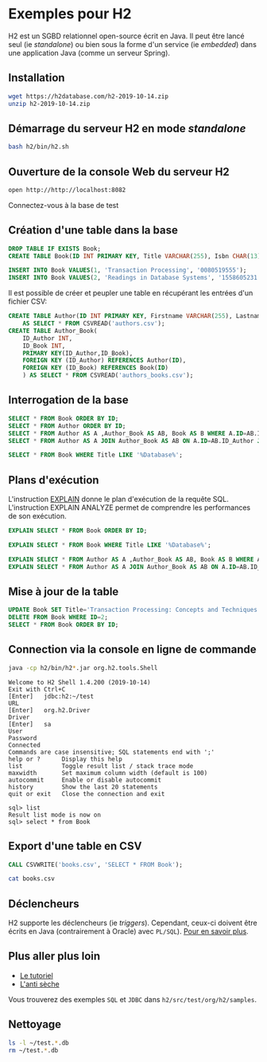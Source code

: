 # Exemples pour H2

H2 est un SGBD relationnel open-source écrit en Java. Il peut être lancé seul (ie _standalone_) ou bien sous la forme d'un service (ie _embedded_) dans une application Java (comme un serveur Spring).

## Installation
```bash
wget https://h2database.com/h2-2019-10-14.zip
unzip h2-2019-10-14.zip
```

## Démarrage du serveur H2 en mode _standalone_
```bash
bash h2/bin/h2.sh
```

## Ouverture de la console Web du serveur H2
```bash
open http://http://localhost:8082
```

Connectez-vous à la base de test 

## Création d'une table dans la base

```sql
DROP TABLE IF EXISTS Book;
CREATE TABLE Book(ID INT PRIMARY KEY, Title VARCHAR(255), Isbn CHAR(13));

INSERT INTO Book VALUES(1, 'Transaction Processing', '0080519555');
INSERT INTO Book VALUES(2, 'Readings in Database Systems', '1558605231');
```

Il est possible de créer et peupler une table en récupérant les entrées d'un fichier CSV:
```sql
CREATE TABLE Author(ID INT PRIMARY KEY, Firstname VARCHAR(255), Lastname VARCHAR(255))
    AS SELECT * FROM CSVREAD('authors.csv');
CREATE TABLE Author_Book(
    ID_Author INT,
    ID_Book INT,
    PRIMARY KEY(ID_Author,ID_Book),
    FOREIGN KEY (ID_Author) REFERENCES Author(ID),
    FOREIGN KEY (ID_Book) REFERENCES Book(ID)
    ) AS SELECT * FROM CSVREAD('authors_books.csv');
```

## Interrogation de la base

```sql
SELECT * FROM Book ORDER BY ID;
SELECT * FROM Author ORDER BY ID;
SELECT * FROM Author AS A ,Author_Book AS AB, Book AS B WHERE A.ID=AB.ID_Author AND AB.ID_Book = B.ID;
SELECT * FROM Author AS A JOIN Author_Book AS AB ON A.ID=AB.ID_Author JOIN Book AS B ON AB.ID_Book = B.ID;
```

```sql
SELECT * FROM Book WHERE Title LIKE '%Database%';
```

## Plans d'exécution

L'instruction [EXPLAIN](https://h2database.com/html/performance.html#explain_plan) donne le plan d'exécution de la requête SQL. L'instruction EXPLAIN ANALYZE permet de comprendre les performances de son exécution.

```sql
EXPLAIN SELECT * FROM Book ORDER BY ID;
```

```sql
EXPLAIN SELECT * FROM Book WHERE Title LIKE '%Database%';
```

```sql
EXPLAIN SELECT * FROM Author AS A ,Author_Book AS AB, Book AS B WHERE A.ID=AB.ID_Author AND AB.ID_Book = B.ID;
EXPLAIN SELECT * FROM Author AS A JOIN Author_Book AS AB ON A.ID=AB.ID_Author JOIN Book AS B ON AB.ID_Book = B.ID;

```

## Mise à jour de la table

```sql
UPDATE Book SET Title='Transaction Processing: Concepts and Techniques' WHERE ID=1;
DELETE FROM Book WHERE ID=2;
SELECT * FROM Book ORDER BY ID;
```

## Connection via la console en ligne de commande

```bash
java -cp h2/bin/h2*.jar org.h2.tools.Shell
```

```
Welcome to H2 Shell 1.4.200 (2019-10-14)
Exit with Ctrl+C
[Enter]   jdbc:h2:~/test
URL       
[Enter]   org.h2.Driver
Driver    
[Enter]   sa
User      
Password  
Connected
Commands are case insensitive; SQL statements end with ';'
help or ?      Display this help
list           Toggle result list / stack trace mode
maxwidth       Set maximum column width (default is 100)
autocommit     Enable or disable autocommit
history        Show the last 20 statements
quit or exit   Close the connection and exit

sql> list
Result list mode is now on
sql> select * from Book
```


## Export d'une table en CSV

```sql
CALL CSVWRITE('books.csv', 'SELECT * FROM Book');
```

```bash
cat books.csv
```

## Déclencheurs

H2 supporte les déclencheurs (ie _triggers_). Cependant, ceux-ci doivent être écrits en Java (contrairement à Oracle) avec `PL/SQL`).
[Pour en savoir plus](http://h2database.com/html/features.html#triggers).

## Plus aller plus loin

* [Le tutoriel](https://h2database.com/html/tutorial.html)
* [L'anti sèche](https://h2database.com/html/cheatSheet.html)

Vous trouverez des exemples `SQL` et `JDBC` dans `h2/src/test/org/h2/samples`.

## Nettoyage

```bash
ls -l ~/test.*.db
rm ~/test.*.db
```
